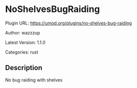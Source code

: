 # NoShelvesBugRaiding

Plugin URL: https://umod.org/plugins/no-shelves-bug-raiding

Author: wazzzup

Latest Version: 1.1.0

Categories: rust

## Description

No bug raiding with shelves
